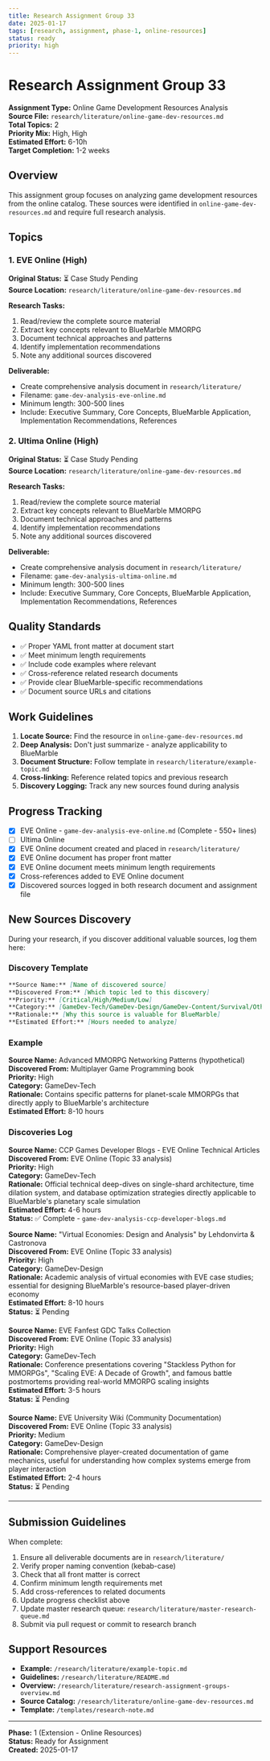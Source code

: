 ```yaml
---
title: Research Assignment Group 33
date: 2025-01-17
tags: [research, assignment, phase-1, online-resources]
status: ready
priority: high
---
```


# Research Assignment Group 33

**Assignment Type:** Online Game Development Resources Analysis  
**Source File:** `research/literature/online-game-dev-resources.md`  
**Total Topics:** 2  
**Priority Mix:** High, High  
**Estimated Effort:** 6-10h  
**Target Completion:** 1-2 weeks

## Overview

This assignment group focuses on analyzing game development resources from the online catalog. These sources were identified in `online-game-dev-resources.md` and require full research analysis.

## Topics

### 1. EVE Online (High)

**Original Status:** ⏳ Case Study Pending  
**Source Location:** `research/literature/online-game-dev-resources.md`  

**Research Tasks:**
1. Read/review the complete source material
2. Extract key concepts relevant to BlueMarble MMORPG
3. Document technical approaches and patterns
4. Identify implementation recommendations
5. Note any additional sources discovered

**Deliverable:**
- Create comprehensive analysis document in `research/literature/`
- Filename: `game-dev-analysis-eve-online.md`
- Minimum length: 300-500 lines
- Include: Executive Summary, Core Concepts, BlueMarble Application, Implementation Recommendations, References

### 2. Ultima Online (High)

**Original Status:** ⏳ Case Study Pending  
**Source Location:** `research/literature/online-game-dev-resources.md`  

**Research Tasks:**
1. Read/review the complete source material
2. Extract key concepts relevant to BlueMarble MMORPG
3. Document technical approaches and patterns
4. Identify implementation recommendations
5. Note any additional sources discovered

**Deliverable:**
- Create comprehensive analysis document in `research/literature/`
- Filename: `game-dev-analysis-ultima-online.md`
- Minimum length: 300-500 lines
- Include: Executive Summary, Core Concepts, BlueMarble Application, Implementation Recommendations, References

## Quality Standards

- ✅ Proper YAML front matter at document start
- ✅ Meet minimum length requirements
- ✅ Include code examples where relevant  
- ✅ Cross-reference related research documents
- ✅ Provide clear BlueMarble-specific recommendations
- ✅ Document source URLs and citations

## Work Guidelines

1. **Locate Source:** Find the resource in `online-game-dev-resources.md`
2. **Deep Analysis:** Don't just summarize - analyze applicability to BlueMarble
3. **Document Structure:** Follow template in `research/literature/example-topic.md`
4. **Cross-linking:** Reference related topics and previous research
5. **Discovery Logging:** Track any new sources found during analysis

## Progress Tracking

- [x] EVE Online - `game-dev-analysis-eve-online.md` (Complete - 550+ lines)
- [ ] Ultima Online
- [x] EVE Online document created and placed in `research/literature/`
- [x] EVE Online document has proper front matter
- [x] EVE Online document meets minimum length requirements
- [x] Cross-references added to EVE Online document
- [x] Discovered sources logged in both research document and assignment file

## New Sources Discovery

During your research, if you discover additional valuable sources, log them here:

### Discovery Template

```markdown
**Source Name:** [Name of discovered source]  
**Discovered From:** [Which topic led to this discovery]  
**Priority:** [Critical/High/Medium/Low]  
**Category:** [GameDev-Tech/GameDev-Design/GameDev-Content/Survival/Other]  
**Rationale:** [Why this source is valuable for BlueMarble]  
**Estimated Effort:** [Hours needed to analyze]
```

### Example

**Source Name:** Advanced MMORPG Networking Patterns (hypothetical)  
**Discovered From:** Multiplayer Game Programming book  
**Priority:** High  
**Category:** GameDev-Tech  
**Rationale:** Contains specific patterns for planet-scale MMORPGs that directly apply to BlueMarble's architecture  
**Estimated Effort:** 8-10 hours

### Discoveries Log

**Source Name:** CCP Games Developer Blogs - EVE Online Technical Articles  
**Discovered From:** EVE Online (Topic 33 analysis)  
**Priority:** High  
**Category:** GameDev-Tech  
**Rationale:** Official technical deep-dives on single-shard architecture, time dilation system, and database optimization strategies directly applicable to BlueMarble's planetary scale simulation  
**Estimated Effort:** 4-6 hours  
**Status:** ✅ Complete - `game-dev-analysis-ccp-developer-blogs.md`

**Source Name:** "Virtual Economies: Design and Analysis" by Lehdonvirta & Castronova  
**Discovered From:** EVE Online (Topic 33 analysis)  
**Priority:** High  
**Category:** GameDev-Design  
**Rationale:** Academic analysis of virtual economies with EVE case studies; essential for designing BlueMarble's resource-based player-driven economy  
**Estimated Effort:** 8-10 hours  
**Status:** ⏳ Pending

**Source Name:** EVE Fanfest GDC Talks Collection  
**Discovered From:** EVE Online (Topic 33 analysis)  
**Priority:** High  
**Category:** GameDev-Tech  
**Rationale:** Conference presentations covering "Stackless Python for MMORPGs", "Scaling EVE: A Decade of Growth", and famous battle postmortems providing real-world MMORPG scaling insights  
**Estimated Effort:** 3-5 hours  
**Status:** ⏳ Pending

**Source Name:** EVE University Wiki (Community Documentation)  
**Discovered From:** EVE Online (Topic 33 analysis)  
**Priority:** Medium  
**Category:** GameDev-Design  
**Rationale:** Comprehensive player-created documentation of game mechanics, useful for understanding how complex systems emerge from player interaction  
**Estimated Effort:** 2-4 hours  
**Status:** ⏳ Pending

---

## Submission Guidelines

When complete:

1. Ensure all deliverable documents are in `research/literature/`
2. Verify proper naming convention (kebab-case)
3. Check that all front matter is correct
4. Confirm minimum length requirements met
5. Add cross-references to related documents
6. Update progress checklist above
7. Update master research queue: `research/literature/master-research-queue.md`
8. Submit via pull request or commit to research branch

## Support Resources

- **Example:** `/research/literature/example-topic.md`
- **Guidelines:** `/research/literature/README.md`
- **Overview:** `/research/literature/research-assignment-groups-overview.md`
- **Source Catalog:** `/research/literature/online-game-dev-resources.md`
- **Template:** `/templates/research-note.md`

---

**Phase:** 1 (Extension - Online Resources)  
**Status:** Ready for Assignment  
**Created:** 2025-01-17

